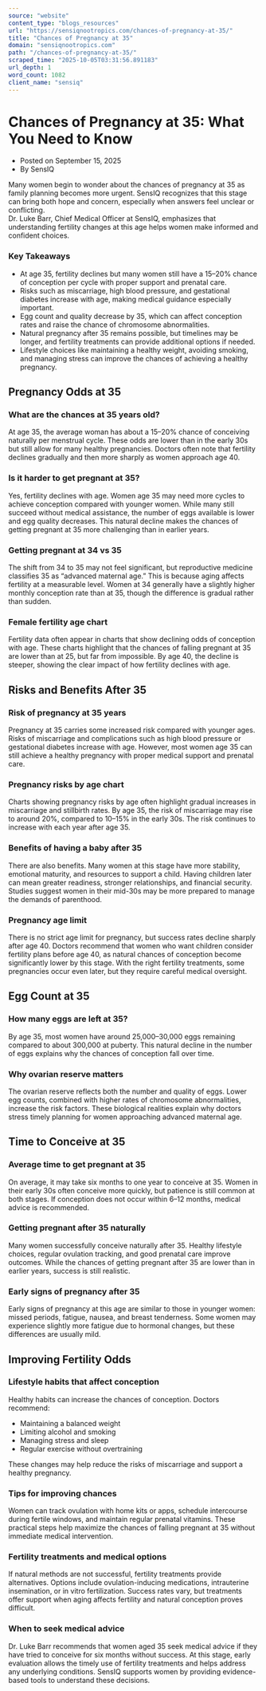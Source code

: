 ```yaml
---
source: "website"
content_type: "blogs_resources"
url: "https://sensiqnootropics.com/chances-of-pregnancy-at-35/"
title: "Chances of Pregnancy at 35"
domain: "sensiqnootropics.com"
path: "/chances-of-pregnancy-at-35/"
scraped_time: "2025-10-05T03:31:56.891183"
url_depth: 1
word_count: 1082
client_name: "sensiq"
---
```


# Chances of Pregnancy at 35: What You Need to Know

*   Posted on September 15, 2025
*   By SensIQ

Many women begin to wonder about the chances of pregnancy at 35 as family planning becomes more urgent. SensIQ recognizes that this stage can bring both hope and concern, especially when answers feel unclear or conflicting.  
Dr. Luke Barr, Chief Medical Officer at SensIQ, emphasizes that understanding fertility changes at this age helps women make informed and confident choices.

### Key Takeaways

*   At age 35, fertility declines but many women still have a 15–20% chance of conception per cycle with proper support and prenatal care.
*   Risks such as miscarriage, high blood pressure, and gestational diabetes increase with age, making medical guidance especially important.
*   Egg count and quality decrease by 35, which can affect conception rates and raise the chance of chromosome abnormalities.
*   Natural pregnancy after 35 remains possible, but timelines may be longer, and fertility treatments can provide additional options if needed.
*   Lifestyle choices like maintaining a healthy weight, avoiding smoking, and managing stress can improve the chances of achieving a healthy pregnancy.

## Pregnancy Odds at 35

### What are the chances at 35 years old?

At age 35, the average woman has about a 15–20% chance of conceiving naturally per menstrual cycle. These odds are lower than in the early 30s but still allow for many healthy pregnancies. Doctors often note that fertility declines gradually and then more sharply as women approach age 40.

### Is it harder to get pregnant at 35?

Yes, fertility declines with age. Women age 35 may need more cycles to achieve conception compared with younger women. While many still succeed without medical assistance, the number of eggs available is lower and egg quality decreases. This natural decline makes the chances of getting pregnant at 35 more challenging than in earlier years.

### Getting pregnant at 34 vs 35

The shift from 34 to 35 may not feel significant, but reproductive medicine classifies 35 as “advanced maternal age.” This is because aging affects fertility at a measurable level. Women at 34 generally have a slightly higher monthly conception rate than at 35, though the difference is gradual rather than sudden.

### Female fertility age chart

Fertility data often appear in charts that show declining odds of conception with age. These charts highlight that the chances of falling pregnant at 35 are lower than at 25, but far from impossible. By age 40, the decline is steeper, showing the clear impact of how fertility declines with age.

## Risks and Benefits After 35

### Risk of pregnancy at 35 years

Pregnancy at 35 carries some increased risk compared with younger ages. Risks of miscarriage and complications such as high blood pressure or gestational diabetes increase with age. However, most women age 35 can still achieve a healthy pregnancy with proper medical support and prenatal care.

### Pregnancy risks by age chart

Charts showing pregnancy risks by age often highlight gradual increases in miscarriage and stillbirth rates. By age 35, the risk of miscarriage may rise to around 20%, compared to 10–15% in the early 30s. The risk continues to increase with each year after age 35.

### Benefits of having a baby after 35

There are also benefits. Many women at this stage have more stability, emotional maturity, and resources to support a child. Having children later can mean greater readiness, stronger relationships, and financial security. Studies suggest women in their mid-30s may be more prepared to manage the demands of parenthood.

### Pregnancy age limit

There is no strict age limit for pregnancy, but success rates decline sharply after age 40. Doctors recommend that women who want children consider fertility plans before age 40, as natural chances of conception become significantly lower by this stage. With the right fertility treatments, some pregnancies occur even later, but they require careful medical oversight.

## Egg Count at 35

### How many eggs are left at 35?

By age 35, most women have around 25,000–30,000 eggs remaining compared to about 300,000 at puberty. This natural decline in the number of eggs explains why the chances of conception fall over time.

### Why ovarian reserve matters

The ovarian reserve reflects both the number and quality of eggs. Lower egg counts, combined with higher rates of chromosome abnormalities, increase the risk factors. These biological realities explain why doctors stress timely planning for women approaching advanced maternal age.

## Time to Conceive at 35

### Average time to get pregnant at 35

On average, it may take six months to one year to conceive at 35. Women in their early 30s often conceive more quickly, but patience is still common at both stages. If conception does not occur within 6–12 months, medical advice is recommended.

### Getting pregnant after 35 naturally

Many women successfully conceive naturally after 35. Healthy lifestyle choices, regular ovulation tracking, and good prenatal care improve outcomes. While the chances of getting pregnant after 35 are lower than in earlier years, success is still realistic.

### Early signs of pregnancy after 35

Early signs of pregnancy at this age are similar to those in younger women: missed periods, fatigue, nausea, and breast tenderness. Some women may experience slightly more fatigue due to hormonal changes, but these differences are usually mild.

## Improving Fertility Odds

### Lifestyle habits that affect conception

Healthy habits can increase the chances of conception. Doctors recommend:

*   Maintaining a balanced weight
*   Limiting alcohol and smoking
*   Managing stress and sleep
*   Regular exercise without overtraining

These changes may help reduce the risks of miscarriage and support a healthy pregnancy.

### Tips for improving chances

Women can track ovulation with home kits or apps, schedule intercourse during fertile windows, and maintain regular prenatal vitamins. These practical steps help maximize the chances of falling pregnant at 35 without immediate medical intervention.

### Fertility treatments and medical options

If natural methods are not successful, fertility treatments provide alternatives. Options include ovulation-inducing medications, intrauterine insemination, or in vitro fertilization. Success rates vary, but treatments offer support when aging affects fertility and natural conception proves difficult.

### When to seek medical advice

Dr. Luke Barr recommends that women aged 35 seek medical advice if they have tried to conceive for six months without success. At this stage, early evaluation allows the timely use of fertility treatments and helps address any underlying conditions. SensIQ supports women by providing evidence-based tools to understand these decisions.